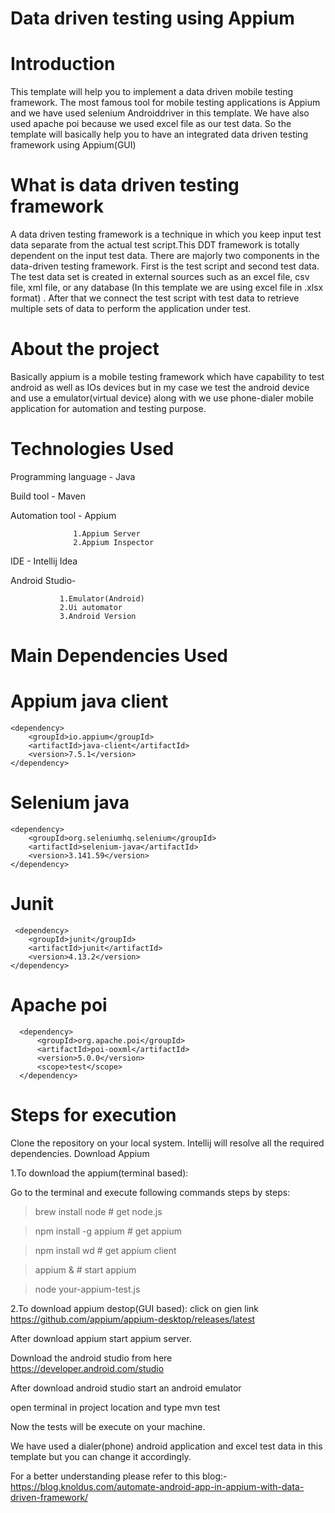 # Data driven testing using Appium
# Introduction
This template will help you to implement a data driven mobile testing framework. The most famous tool for mobile testing applications is Appium and we have used selenium Androiddriver in this template. We have also used apache poi because we used excel file as our test data. So the template will basically help you to have an integrated data driven testing framework using Appium(GUI)
# What is data driven testing framework
A data driven testing framework is a technique in which you keep input test data separate from the actual test script.This DDT framework is totally dependent on the input test data. There are majorly two components in the data-driven testing framework. First is the test script and second test data. The test data set is created in external sources such as an excel file, csv file, xml file, or any database (In this template we are using excel file in .xlsx format) . After that we connect the test script with test data to retrieve multiple sets of data to perform the application under test.
# About the project
Basically appium is a mobile testing framework which have capability to test android as well as IOs devices but in my case we test the android device and use a emulator(virtual device) along with we use phone-dialer mobile application for automation and testing purpose.  
# Technologies Used
Programming language - Java

Build tool - Maven

Automation tool - Appium
                  
                  1.Appium Server
                  2.Appium Inspector

IDE - Intellij Idea

Android Studio-

               1.Emulator(Android)
               2.Ui automator
               3.Android Version

# Main Dependencies Used
# Appium java client
    <dependency>
        <groupId>io.appium</groupId>
        <artifactId>java-client</artifactId>
        <version>7.5.1</version>
    </dependency>
# Selenium java    
    <dependency>
        <groupId>org.seleniumhq.selenium</groupId>
        <artifactId>selenium-java</artifactId>
        <version>3.141.59</version>
    </dependency>
 # Junit    
     <dependency>
        <groupId>junit</groupId>
        <artifactId>junit</artifactId>
        <version>4.13.2</version>
    </dependency>
# Apache poi
      <dependency>
          <groupId>org.apache.poi</groupId>
          <artifactId>poi-ooxml</artifactId>
          <version>5.0.0</version>
          <scope>test</scope>
      </dependency> 
# Steps for execution
Clone the repository on your local system.
Intellij will resolve all the required dependencies.
Download Appium

1.To download the appium(terminal based):

Go to the terminal and execute following commands steps by steps:
 
 > brew install node      # get node.js

 > npm install -g appium  # get appium

 > npm install wd         # get appium client

 > appium &               # start appium

 > node your-appium-test.js

2.To download appium destop(GUI based):
  click on gien link https://github.com/appium/appium-desktop/releases/latest
    
After download appium start appium server.

Download the android studio from here https://developer.android.com/studio

After download android studio start an android emulator

open terminal in project location and type mvn test 

Now the tests will be execute on your machine.

We have used a dialer(phone) android application and excel test data in this template but you can change it accordingly.

For a better understanding please refer to this blog:- https://blog.knoldus.com/automate-android-app-in-appium-with-data-driven-framework/
